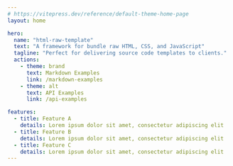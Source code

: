 ```yaml
---
# https://vitepress.dev/reference/default-theme-home-page
layout: home

hero:
  name: "html-raw-template"
  text: "A framework for bundle raw HTML, CSS, and JavaScript"
  tagline: "Perfect for delivering source code templates to clients."
  actions:
    - theme: brand
      text: Markdown Examples
      link: /markdown-examples
    - theme: alt
      text: API Examples
      link: /api-examples

features:
  - title: Feature A
    details: Lorem ipsum dolor sit amet, consectetur adipiscing elit
  - title: Feature B
    details: Lorem ipsum dolor sit amet, consectetur adipiscing elit
  - title: Feature C
    details: Lorem ipsum dolor sit amet, consectetur adipiscing elit
---
```

